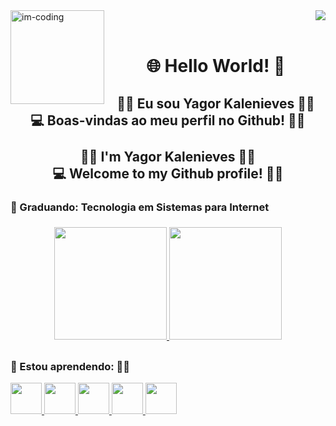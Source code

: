 <img align="left" width="150" alt="im-coding" src="https://media.tenor.com/CmcZWZuvMxoAAAAd/typing-monkey.gif">
<div align="end">
  <a href="https://www.linkedin.com/in/yagorkln" target="_blank"><img src="https://img.shields.io/badge/-LinkedIn-%230077B5?style=for-the-badge&logo=linkedin&logoColor=white" target="_blank"></a>   
</div>

<br/>

<div align="center">
  <h1> 🌐 Hello World! 👋</h1>
    <h2>
      <div>
      👨‍💻 Eu sou Yagor Kalenieves 👨‍💻 <br/> 💻 Boas-vindas ao meu perfil no Github! 🙋‍♂️ <br/><br/>
      👨‍💻 I'm Yagor Kalenieves 👨‍💻 <br/> 💻 Welcome to my Github profile! 🙋‍♂️
    </h2>
</div>

<h3>🌱 Graduando: Tecnologia em Sistemas para Internet<h3></h3>

<div align="center">
  <a href="https://github.com/klnyagor">
    <img height="180em" src="https://github-readme-stats.vercel.app/api?username=klnyagor&show_icons=true&theme=github_dark&include_all_commits=true&count_private=true"/>
  </a>
  <a href="https://github.com/klnyagor?tab=repositories">
    <img height="180em" src="https://github-readme-stats.vercel.app/api/top-langs/?username=klnyagor&layout=compact&langs_count=10&theme=github_dark&border_radius=10"/>
  </a>
</div>

##
<h3> 🤔 Estou aprendendo: 👨‍💻 </h3>
  <div style="display: inline_block">
    <a href="https://www.python.org/" target="_blank">
      <img src="https://cdn.jsdelivr.net/gh/devicons/devicon/icons/python/python-original-wordmark.svg" width="50" />
    </a>
    <a href="https://developer.mozilla.org/pt-BR/docs/Web/HTML" target="_blank"> 
      <img src="https://cdn.jsdelivr.net/gh/devicons/devicon/icons/html5/html5-original-wordmark.svg" width="50" />
    </a>
    <a href="https://www.javascript.com/" target="_blank"> 
      <img src="https://cdn.jsdelivr.net/gh/devicons/devicon/icons/javascript/javascript-original.svg" width="50" />
    </a>
    <a href="https://www.postgresql.org/" target="_blank"> 
      <img src="https://cdn.jsdelivr.net/gh/devicons/devicon/icons/postgresql/postgresql-original-wordmark.svg" width="50" />
    </a>
    <a href="https://www.oracle.com/java/technologies/downloads/" target="_blank">
      <img src="https://cdn.jsdelivr.net/gh/devicons/devicon/icons/java/java-original-wordmark.svg" width="50" />
    </a>
</div>

<!--
**klnyagor/klnyagor** is a ✨ _special_ ✨ repository because its `README.md` (this file) appears on your GitHub profile.

Here are some ideas to get you started:

- 🔭 I’m currently working on ...
- 🌱 I’m currently learning ...
- 👯 I’m looking to collaborate on ...
- 🤔 I’m looking for help with ...
- 💬 Ask me about ...
- 📫 How to reach me: ...
- 😄 Pronouns: ...
- ⚡ Fun fact: ...
-->
